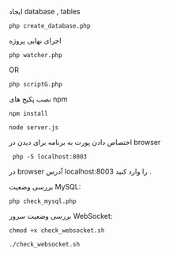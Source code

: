 ایجاد  database , tables
```
php create_database.php
```

 اجرای نهایی پروژه
```
php watcher.php 
```
OR
```
php scriptG.php
```
نصب پکیج های npm
```
npm install
```
```
node server.js
```

 اختصاص دادن پورت به برنامه برای دیدن در browser
```
 php -S localhost:8003
```
در browser  آدرس localhost:8003 را وارد کنید .


بررسی وضعیت MySQL:
```
php check_mysql.php
```

بررسی وضعیت سرور WebSocket:
```
chmod +x check_websocket.sh
```
```
./check_websocket.sh
```
